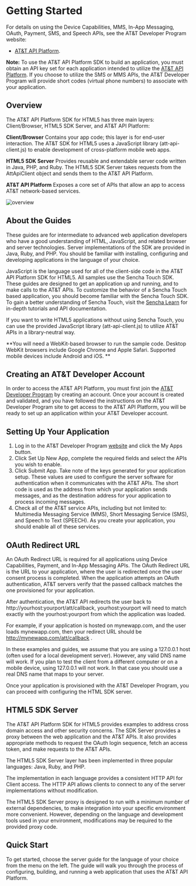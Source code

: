 Getting Started
=======
For details on using the Device Capabilities, MMS, In-App Messaging, OAuth, Payment, SMS, and Speech APIs, see the AT&T Developer Program website:

 - [AT&T API Platform](https://developer.att.com/).

**Note:** To use the AT&T API Platform SDK to build an application, you must obtain an API key set for each application intended to utilize the [AT&T API Platform](https://developer.att.com/docs). If you choose to utilize the SMS or MMS APIs, the AT&T Developer Program will provide short codes (virtual phone numbers) to associate with your application.

Overview
---

The AT&T API Platform SDK for HTML5 has three main layers: Client/Browser, HTML5 SDK Server, and AT&T API Platform:

**Client/Browser** Contains your app code; this layer is for end-user interaction. The AT&T SDK for HTML5 uses a JavaScript library (att-api-client.js) to enable development of cross-platform mobile web apps. 

**HTML5 SDK Server** Provides reusable and extendable server code written in Java, PHP, and Ruby. The HTML5 SDK Server takes requests from the AttApiClient object and sends them to the AT&T API Platform.


**AT&T API Platform** Exposes a core set of APIs that allow an app to access AT&T network-based services.

![overview](resources/images/att-overview.png)


About the Guides
---

These guides  are for intermediate to advanced web application developers who have a good understanding of HTML, JavaScript, and related browser and server technologies. Server implementations of the SDK are provided in Java, Ruby, and PHP. You should be familiar with installing, configuring and developing applications in the language of your choice.

JavaScript is the language used for all of the client-side code in the AT&T API Platform SDK for HTML5. All samples use the Sencha Touch SDK. These guides are designed to get an application up and running, and to make calls to the AT&T APIs. To customize the behavior of a Sencha Touch based application, you should become familiar with the Sencha Touch SDK. To gain a better understanding of Sencha Touch, visit the [Sencha Learn](http://www.sencha.com/) for in-depth tutorials and API documentation.

If you want to write HTML5 applications without using Sencha Touch, you can use the provided JavaScript library (att-api-client.js) to utilize AT&T APIs in a library-neutral way.

**You will need a WebKit-based browser to run the sample code. Desktop WebKit browsers include Google Chrome and Apple Safari. Supported mobile devices include Android and iOS. **


Creating an AT&T Developer Account
---

In order to access the AT&T API Platform, you must first join the [AT&T Developer Program](https://developer.att.com) by creating an account. Once your account is created and validated, and you have followed the instructions on the AT&T Developer Program site to get access to the AT&T API Platform, you will be ready to set up an application within your AT&T Developer account. 


Setting Up Your Application
----

1.	Log in to the AT&T Developer Program [website](https://developer.att.com) and click the My Apps button.
2.	Click Set Up New App, complete the required fields and select the APIs you wish to enable.
3.	Click Submit App. Take note of the keys generated for your application setup. 
These values are used to configure the server software for authentication when it communicates with the AT&T APIs. The short code is used as the address from which your application sends messages, and as the destination address for your application to process incoming messages.  
5.	Check all of the AT&T service APIs, including but not limited to: Multimedia Messaging Service (MMS), Short Messaging Service (SMS), and Speech to Text (SPEECH). As you create your application, you should enable all of these services.


OAuth Redirect URL
---

An OAuth Redirect URL is required for all applications using Device Capabilities, Payment, and In-App Messaging APIs.  The OAuth Redirect URL is the URL to your application, where the user is redirected once the user consent process is completed. When the application attempts an OAuth authentication, AT&T servers verify that the passed callback matches the one provisioned for your application.

After authentication, the AT&T API redirects the user back to http://yourhost:yourport/att/callback, yourhost:yourport will need to match exactly with the yourhost:yourport from which the application was loaded.

For example, if your application is hosted on mynewapp.com, and the user loads mynewapp.com, then your redirect URL should be http://mynewapp.com/att/callback .

In these examples and guides, we assume that you are using a 127.0.0.1 host (often used for a local development server). However, any valid DNS name will work. If you plan to test the client from a different computer or on a mobile device, using 127.0.0.1 will not work. In that case you should use a real DNS name that maps to your server.

Once your application is provisioned with the AT&T Developer Program, you can proceed with configuring the HTML SDK server.


HTML5 SDK Server
----

The AT&T API Platform SDK for HTML5 provides examples to address cross domain access and other security concerns. The SDK Server provides a proxy between the web application and the AT&T APIs. It also provides appropriate methods to request the OAuth login sequence, fetch an access token, and make requests to the AT&T APIs.

The HTML5 SDK Server layer has been implemented in three popular languages: Java, Ruby, and PHP.

The implementation in each language provides a consistent HTTP API for Client access. The HTTP API allows clients to connect to any of the server implementations without modification.

The HTML5 SDK Server proxy is designed to run with a minimum number of external dependencies, to make integration into your specific environment more convenient. However, depending on the language and development tools used in your environment, modifications may be required to the provided proxy code.


Quick Start
---

To get started, choose the server guide for the language of your choice from the menu on the left. The guide will walk you through the process of configuring, building, and running a web application that uses the AT&T API Platform.
